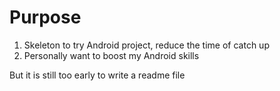 # Purpose
1. Skeleton to try Android project, reduce the time of catch up
2. Personally want to boost my Android skills



But it is still too early to write a readme file
